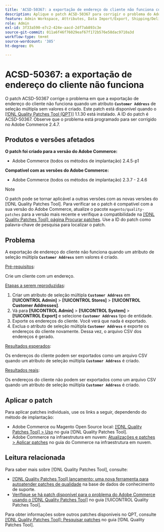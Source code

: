 ```yaml
---
title: 'ACSD-50367: a exportação de endereço do cliente não funciona com o atributo de seleção múltipla'
description: Aplique o patch ACSD-50367 para corrigir o problema do Adobe Commerce em que a exportação de endereço do cliente não funciona quando um atributo de seleção múltipla **&grave;Endereço do cliente&grave;** sem valores é criado.
feature: Admin Workspace, Attributes, Data Import/Export, Shipping/Delivery
role: Admin
exl-id: 3f33a590-e7c2-424e-aacd-2df7ab893c3e
source-git-commit: 011a6f46f76029eaf67f172b576e58dac9710a3d
workflow-type: tm+mt
source-wordcount: '385'
ht-degree: 0%

---
```


# ACSD-50367: a exportação de endereço do cliente não funciona

O patch ACSD-50367 corrige o problema em que a exportação de endereço do cliente não funciona quando um atributo **`Customer Address`** de seleção múltipla sem valores é criado. Este patch está disponível quando o [[!DNL Quality Patches Tool (QPT)]](https://experienceleague.adobe.com/en/docs/commerce-operations/tools/quality-patches-tool/quality-patches-tool-to-self-serve-quality-patches) 1.1.30 está instalado. A ID do patch é ACSD-50367. Observe que o problema está programado para ser corrigido no Adobe Commerce 2.4.7.

## Produtos e versões afetados

**O patch foi criado para a versão do Adobe Commerce:**

* Adobe Commerce (todos os métodos de implantação) 2.4.5-p1

**Compatível com as versões do Adobe Commerce:**

* Adobe Commerce (todos os métodos de implantação) 2.3.7 - 2.4.6

>[!NOTE]
>
>O patch pode se tornar aplicável a outras versões com as novas versões do [!DNL Quality Patches Tool]. Para verificar se o patch é compatível com a sua versão do Adobe Commerce, atualize o pacote `magento/quality-patches` para a versão mais recente e verifique a compatibilidade na [[!DNL Quality Patches Tool]: página Procurar patches](https://experienceleague.adobe.com/tools/commerce-quality-patches/index.html). Use a ID do patch como palavra-chave de pesquisa para localizar o patch.

## Problema

A exportação de endereço do cliente não funciona quando um atributo de seleção múltipla **`Customer Address`** sem valores é criado.

<u>Pré-requisitos</u>:

Crie um cliente com um endereço.

<u>Etapas a serem reproduzidas</u>:

1. Criar um atributo de seleção múltipla **`Customer Address`** em **[!UICONTROL Admin]** > **[!UICONTROL Stores]** > **[!UICONTROL Customer Addresses]**.
1. Vá para **[!UICONTROL Admin]** > **[!UICONTROL System]** > **[!UICONTROL Export]** e selecione **`Customer Address`** tipo de entidade.
1. Exporte os endereços do cliente. Você verá que nada é exportado.
1. Exclua o atributo de seleção múltipla **`Customer Address`** e exporte os endereços do cliente novamente. Dessa vez, o arquivo CSV dos endereços é gerado.

<u>Resultados esperados</u>:

Os endereços do cliente podem ser exportados como um arquivo CSV quando um atributo de seleção múltipla **`Customer Address`** é criado.

<u>Resultados reais</u>:

Os endereços do cliente não podem ser exportados como um arquivo CSV quando um atributo de seleção múltipla **`Customer Address`** é criado.

## Aplicar o patch

Para aplicar patches individuais, use os links a seguir, dependendo do método de implantação:

* Adobe Commerce ou Magento Open Source local: [[!DNL Quality Patches Tool] > Uso](/help/tools/quality-patches-tool/usage.md) no guia [!DNL Quality Patches Tool].
* Adobe Commerce na infraestrutura em nuvem: [Atualizações e patches > Aplicar patches](https://experienceleague.adobe.com/docs/commerce-cloud-service/user-guide/develop/upgrade/apply-patches.html) no guia do Commerce na infraestrutura em nuvem.

## Leitura relacionada

Para saber mais sobre [!DNL Quality Patches Tool], consulte:

* [[!DNL Quality Patches Tool] lançamento: uma nova ferramenta para autoatender patches de qualidade](https://experienceleague.adobe.com/en/docs/commerce-operations/tools/quality-patches-tool/quality-patches-tool-to-self-serve-quality-patches) na base de dados de conhecimento de suporte.
* [Verifique se há patch disponível para o problema do Adobe Commerce usando o  [!DNL Quality Patches Tool]](/help/tools/quality-patches-tool/patches-available-in-qpt/check-patch-for-magento-issue-with-magento-quality-patches.md) no guia [!UICONTROL Quality Patches Tool].


Para obter informações sobre outros patches disponíveis no QPT, consulte [[!DNL Quality Patches Tool]: Pesquisar patches](https://experienceleague.adobe.com/tools/commerce-quality-patches/index.html) no guia [!DNL Quality Patches Tool].
